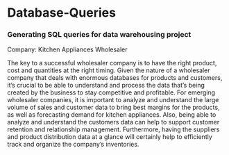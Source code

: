 # Database-Queries
### Generating SQL queries for data warehousing project 
Company: Kitchen Appliances Wholesaler

The key to a successful wholesaler company is to have the right product, cost and quantities at the right timing. Given the nature of a wholesaler company that deals with enormous databases for products and customers, it’s crucial to be able to understand and process the data that’s being created by the business to stay competitive and profitable. For emerging wholesaler companies, it is important to analyze and understand the large volume of sales and customer data to bring best margins for the products, as well as forecasting demand for kitchen appliances. Also, being able to analyze and understand the customers data can help to support customer retention and relationship management. Furthermore, having the suppliers and product distribution data at a glance will certainly help to efficiently track and organize the company’s inventories.
